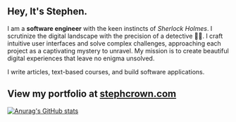 ## Hey, It's Stephen.

I am a **software engineer** with the keen instincts of _Sherlock Holmes_. I scrutinize the digital
landscape with the precision of a detective 🕵🏻. I craft intuitive user interfaces and solve complex challenges, approaching each
project as a captivating mystery to unravel. My mission is to create beautiful digital experiences that leave no enigma
unsolved.

I write articles, text-based courses, and build software applications.

## View my portfolio at [stephcrown.com](https://stephcrown.com)

[![Anurag's GitHub stats](https://github-readme-stats.vercel.app/api?username=anuraghazra)](https://github.com/anuraghazra/github-readme-stats)
